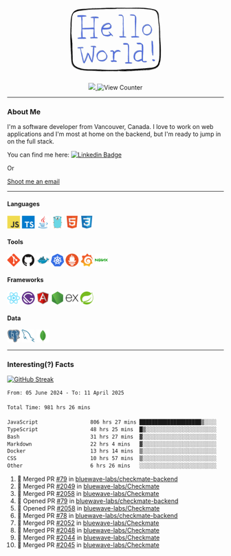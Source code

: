 <div align="center">
    <img src="./img/hello_world.webp" height="200px" width="">
    <div>
        <a href="https://www.linkedin.com/in/ajhollid">
            <img src="https://img.shields.io/badge/LinkedIn-blue"/>
        </a>
        <img src="https://komarev.com/ghpvc/?username=ajhollid&color=yellow" alt="View Counter">
    </div>
</div>

---

### About Me

I'm a software developer from Vancouver, Canada. I love to work on web applications and I'm most at home on the backend, but I'm ready to jump in on the full stack.

You can find me here: [![Linkedin Badge](https://img.shields.io/badge/-ajhollid-blue?style=flat&logo=Linkedin&logoColor=white)](https://www.linkedin.com/in/ajhollid)

Or

[Shoot me an email](mailto:ajhollid@gmail.com)

---

#### Languages

<div>
    <img src="./img/devicons/javascript-original.svg" width=30 height=30 alt="JavaScript">
    <img src="/img/devicons/typescript-original.svg" width=30 height=30 alt="TypeScript">
    <img src="./img/devicons/java-original.svg" width=30 height=30 alt="Java">
    <img src="./img/devicons/go-original.svg" width=30 height=30 alt="Golang">
    <img src="./img/devicons/html5-original.svg" width=30 height=30 alt="HTML 5">
    <img src="./img/devicons/css3-original.svg" width=30 height=30 alt="CSS 3">
</div>

#### Tools

<div>
    <img src="./img/devicons/git-original.svg" width=30 height=30 alt="Git">
    <img src="./img/devicons/github-original.svg" width=30 height=30 alt="Github">
    <img src="./img/devicons/docker-original.svg" width=30 
    height=30 alt="Docker">
    <img src="./img/devicons/kubernetes-original.svg" width=30 height=30 alt="K8">
    <img src="./img/devicons/prometheus-original.svg" width=30 height=30 alt="Prometheus">
    <img src="./img/devicons/grafana-original.svg" width=30 height=30 alt="Grafana">
    <img src="./img/devicons/nginx-original.svg" width=30 height=30 alt="Nginx">
</div>

#### Frameworks

<div>
    <img src="./img/devicons/react-original.svg" width=30 height=30 alt="React">
    <img src="./img/devicons/gatsby-original.svg" width=30 height=30 alt="Gatsby">
    <img src="./img/devicons/angularjs-original.svg" width=30 height=30 alt="AngularJS">
    <img src="./img/devicons/nodejs-original.svg" width=30 height=30 alt="NodeJS">
    <img src="./img/devicons/express-original.svg" width=30 height=30 alt="Express">
    <img src="./img/devicons/spring-original.svg" width=30 height=30 alt="Spring">
</div>

#### Data

<div>
    <img src="./img/devicons/postgresql-original.svg" width=30 height=30 alt="Postgresql">
    <img src="./img/devicons/mysql-original.svg" width=30 height=30 alt="Mysql">
    <img src="./img/devicons/mongodb-original.svg" width=30 height=30 alt="MongoDB">
</div>

---

### Interesting(?) Facts

[![GitHub Streak](http://github-readme-streak-stats.herokuapp.com?user=ajhollid)](https://git.io/streak-stats)

 <!--START_SECTION:waka-->

```txt
From: 05 June 2024 - To: 11 April 2025

Total Time: 981 hrs 26 mins

JavaScript                 806 hrs 27 mins ████████████████████▒░░░░   81.64 %
TypeScript                 48 hrs 25 mins  █▒░░░░░░░░░░░░░░░░░░░░░░░   04.90 %
Bash                       31 hrs 27 mins  ▓░░░░░░░░░░░░░░░░░░░░░░░░   03.18 %
Markdown                   22 hrs 4 mins   ▓░░░░░░░░░░░░░░░░░░░░░░░░   02.23 %
Docker                     13 hrs 14 mins  ▒░░░░░░░░░░░░░░░░░░░░░░░░   01.34 %
CSS                        10 hrs 57 mins  ▒░░░░░░░░░░░░░░░░░░░░░░░░   01.11 %
Other                      6 hrs 26 mins   ░░░░░░░░░░░░░░░░░░░░░░░░░   00.65 %
```

<!--END_SECTION:waka-->


<!--START_SECTION:activity-->
1. 🎉 Merged PR [#79](https://github.com/bluewave-labs/checkmate-backend/pull/79) in [bluewave-labs/checkmate-backend](https://github.com/bluewave-labs/checkmate-backend)
2. 🎉 Merged PR [#2049](https://github.com/bluewave-labs/Checkmate/pull/2049) in [bluewave-labs/Checkmate](https://github.com/bluewave-labs/Checkmate)
3. 🎉 Merged PR [#2058](https://github.com/bluewave-labs/Checkmate/pull/2058) in [bluewave-labs/Checkmate](https://github.com/bluewave-labs/Checkmate)
4. 💪 Opened PR [#79](https://github.com/bluewave-labs/checkmate-backend/pull/79) in [bluewave-labs/checkmate-backend](https://github.com/bluewave-labs/checkmate-backend)
5. 💪 Opened PR [#2058](https://github.com/bluewave-labs/Checkmate/pull/2058) in [bluewave-labs/Checkmate](https://github.com/bluewave-labs/Checkmate)
6. 🎉 Merged PR [#78](https://github.com/bluewave-labs/checkmate-backend/pull/78) in [bluewave-labs/checkmate-backend](https://github.com/bluewave-labs/checkmate-backend)
7. 🎉 Merged PR [#2052](https://github.com/bluewave-labs/Checkmate/pull/2052) in [bluewave-labs/Checkmate](https://github.com/bluewave-labs/Checkmate)
8. 🎉 Merged PR [#2048](https://github.com/bluewave-labs/Checkmate/pull/2048) in [bluewave-labs/Checkmate](https://github.com/bluewave-labs/Checkmate)
9. 🎉 Merged PR [#2044](https://github.com/bluewave-labs/Checkmate/pull/2044) in [bluewave-labs/Checkmate](https://github.com/bluewave-labs/Checkmate)
10. 🎉 Merged PR [#2045](https://github.com/bluewave-labs/Checkmate/pull/2045) in [bluewave-labs/Checkmate](https://github.com/bluewave-labs/Checkmate)
<!--END_SECTION:activity-->
